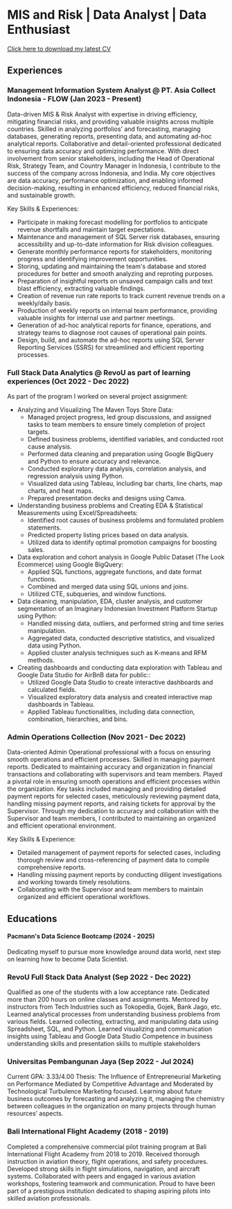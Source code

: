 # MIS and Risk | Data Analyst | Data Enthusiast

[Click here to download my latest CV](https://docs.google.com/document/d/1abkt_lp35excaujVkxwchwL6lfRbtucd/edit?usp=drive_link&ouid=101061277946539398819&rtpof=true&sd=true)

## Experiences
### Management Information System Analyst @ PT. Asia Collect Indonesia - FLOW (Jan 2023 - Present)
Data-driven MIS & Risk Analyst with expertise in driving efficiency, mitigating financial risks, and providing valuable insights across multiple countries. Skilled in analyzing portfolios’ and forecasting, managing databases, generating reports, presenting data, and automating ad-hoc analytical reports. Collaborative and detail-oriented professional dedicated to ensuring data accuracy and optimizing performance. With direct involvement from senior stakeholders, including the Head of Operational Risk, Strategy Team, and Country Manager in Indonesia, I contribute to the success of the company across Indonesia, and India. My core objectives are data accuracy, performance optimization, and enabling informed decision-making, resulting in enhanced efficiency, reduced financial risks, and sustainable growth.

Key Skills & Experiences:

- Participate in making forecast modelling for portfolios to anticipate revenue shortfalls and maintain target expectations.
-  Maintenance and management of SQL Server risk databases, ensuring accessibility and up-to-date information for Risk division colleagues.
- Generate monthly performance reports for stakeholders, monitoring progress and identifying improvement opportunities.
- Storing, updating and maintaining the team's database and stored procedures for better and smooth analyzing and reproting purposes.
- Preparation of insightful reports on unsaved campaign calls and text blast efficiency, extracting valuable findings.
- Creation of revenue run rate reports to track current revenue trends on a weekly/daily basis.
- Production of weekly reports on internal team performance, providing valuable insights for internal use and partner meetings.
- Generation of ad-hoc analytical reports for finance, operations, and strategy teams to diagnose root causes of operational pain points.
- Design, build, and automate the ad-hoc reports using SQL Server Reporting Services (SSRS) for streamlined and efficient reporting processes.

### Full Stack Data Analytics @ RevoU as part of learning experiences (Oct 2022 - Dec 2022)

As part of the program I worked on several project assignment:
- Analyzing and Visualizing The Maven Toys Store Data:
  - Managed project progress, led group discussions, and assigned tasks to team members to ensure timely completion of project targets.
  - Defined business problems, identified variables, and conducted root cause analysis.
  - Performed data cleaning and preparation using Google BigQuery and Python to ensure accuracy and relevance.
  - Conducted exploratory data analysis, correlation analysis, and regression analysis using Python.
  - Visualized data using Tableau, including bar charts, line charts, map charts, and heat maps.
  - Prepared presentation decks and designs using Canva.
- Understanding business problems and Creating EDA & Statistical Measurements using Excel/Spreadsheets:
  - Identified root causes of business problems and formulated problem statements.
  - Predicted property listing prices based on data analysis.
  - Utilized data to identify optimal promotion campaigns for boosting sales.
- Data exploration and cohort analysis in Google Public Dataset (The Look Ecommerce) using Google BigQuery:
  - Applied SQL functions, aggregate functions, and date format functions.
  - Combined and merged data using SQL unions and joins.
  - Utilized CTE, subqueries, and window functions.
- Data cleaning, manipulation, EDA, cluster analysis, and customer segmentation of an Imaginary Indonesian Investment Platform Startup using Python:
  - Handled missing data, outliers, and performed string and time series manipulation.
  - Aggregated data, conducted descriptive statistics, and visualized data using Python.
  - Applied cluster analysis techniques such as K-means and RFM methods.
- Creating dashboards and conducting data exploration with Tableau and Google Data Studio for AirBnB data for public::
  - Utilized Google Data Studio to create interactive dashboards and calculated fields.
  - Visualized exploratory data analysis and created interactive map dashboards in Tableau.
  - Applied Tableau functionalities, including data connection, combination, hierarchies, and bins.

### Admin Operations Collection (Nov 2021 - Dec 2022)
Data-oriented Admin Operational professional with a focus on ensuring smooth operations and efficient processes. Skilled in managing payment reports. Dedicated to maintaining accuracy and organization in financial transactions and collaborating with supervisors and team members. Played a pivotal role in ensuring smooth operations and efficient processes within the organization. Key tasks included managing and providing detailed payment reports for selected cases, meticulously reviewing payment data, handling missing payment reports, and raising tickets for approval by the Supervisor. Through my dedication to accuracy and collaboration with the Supervisor and team members, I contributed to maintaining an organized and efficient operational environment.

Key Skills & Experience:

- Detailed management of payment reports for selected cases, including thorough review and cross-referencing of payment data to compile comprehensive reports.
- Handling missing payment reports by conducting diligent investigations and working towards timely resolutions.
- Collaborating with the Supervisor and team members to maintain organized and efficient operational workflows.


## Educations
#### Pacmann's Data Science Bootcamp (2024 - 2025)
Dedicating myself to pursue more knowledge around data world, next step on learning how to become Data Scientist.

### RevoU Full Stack Data Analyst (Sep 2022 - Dec 2022)
Qualified as one of the students with a low acceptance rate.
Dedicated more than 200 hours on online classes and assignments.
Mentored by instructors from Tech Industries such as Tokopedia, Gojek, Bank Jago, etc. 
Learned analytical processes from understanding business problems from various fields. 
Learned collecting, extracting, and manipulating data using Spreadsheet, SQL, and Python. Learned visualizing and communication insights using Tableau and Google Data Studio
Competence in business understanding skills and presentation skills to multiple stakeholders

### Universitas Pembangunan Jaya (Sep 2022 - Jul 2024)
Current GPA: 3.33/4.00
Thesis: The Influence of Entrepreneurial Marketing on Performance Mediated by Competitive Advantage and Moderated by Technological Turbulence
Marketing focused. Learning about future business outcomes by forecasting and analyzing it, managing the chemistry between colleagues in the organization on many projects through human resources’ aspects.

### Bali International Flight Academy (2018 - 2019)
Completed a comprehensive commercial pilot training program at Bali International Flight Academy from 2018 to  2019. Received thorough instruction in aviation theory, flight operations, and safety procedures. Developed strong skills in flight simulations, navigation, and aircraft systems. Collaborated with peers and engaged in various aviation workshops, fostering teamwork and communication. Proud to have been part of a prestigious institution dedicated to shaping aspiring pilots into skilled aviation professionals.
